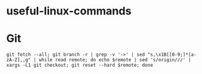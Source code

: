 # useful-linux-commands

# Git

```
git fetch --all; git branch -r | grep -v '->' | sed "s,\x1B[[0-9;]*[a-zA-Z],,g" | while read remote; do echo $remote | sed 's/origin///' | xargs -L1 git checkout; git reset --hard $remote; done
````
